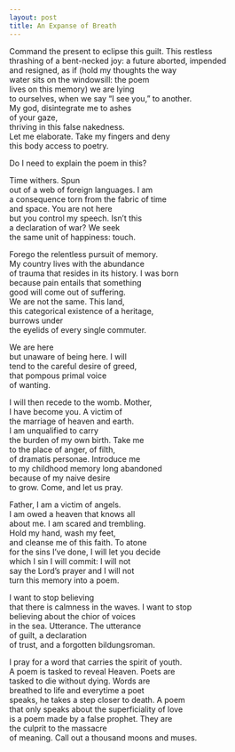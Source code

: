 ```yaml
---
layout: post
title: An Expanse of Breath
---
```

<p>Command the present to eclipse this guilt. This restless<br>
thrashing of a bent-necked joy: a future aborted, impended<br>
and resigned, as if (hold my thoughts the way<br>
water sits on the windowsill: the poem<br>
lives on this memory) we are lying<br>
to ourselves, when we say “I see you,” to another.<br>
My god, disintegrate me to ashes<br>
of your gaze,<br>
thriving in this false nakedness.<br>
Let me elaborate. Take my fingers and deny<br>
this body access to poetry.</p>

<p>Do I need to explain the poem in this?</p>

<p>Time withers. Spun<br>
out of a web of foreign languages. I am<br>
a consequence torn from the fabric of time<br>
and space. You are not here<br>
but you control my speech. Isn’t this<br>
a declaration of war? We seek<br>
the same unit of happiness: touch.</p>

<p>Forego the relentless pursuit of memory.<br>
My country lives with the abundance<br>
of trauma that resides in its history. I was born<br>
because pain entails that something<br>
good will come out of suffering.<br>
We are not the same. This land,<br>
this categorical existence of a heritage,<br>
burrows under<br>
the eyelids of every single commuter.</p>

<p>We are here<br>
but unaware of being here. I will<br>
tend to the careful desire of greed,<br>
that pompous primal voice<br>
of wanting.</p>

<p>I will then recede to the womb. Mother,<br>
I have become you. A victim of<br>
the marriage of heaven and earth.<br>
I am unqualified to carry<br>
the burden of my own birth. Take me<br>
to the place of anger, of filth,<br>
of dramatis personae. Introduce me<br>
to my childhood memory long abandoned<br>
because of my naive desire<br>
to grow. Come, and let us pray.</p>

<p>Father, I am a victim of angels.<br>
I am owed a heaven that knows all<br>
about me. I am scared and trembling.<br>
Hold my hand, wash my feet,<br>
and cleanse me of this faith. To atone<br>
for the sins I’ve done, I will let you decide<br>
which I sin I will commit: I will not<br>
say the Lord’s prayer and I will not<br>
turn this memory into a poem.</p>

<p>I want to stop believing<br>
that there is calmness in the waves. I want to stop<br>
believing about the chior of voices<br>
in the sea. Utterance. The utterance<br>
of guilt, a declaration<br>
of trust, and a forgotten bildungsroman.</p>

<p>I pray for a word that carries the spirit of youth.<br>
A poem is tasked to reveal Heaven. Poets are<br>
tasked to die without dying. Words are<br>
breathed to life and everytime a poet<br>
speaks, he takes a step closer to death.  A poem<br>
that only speaks about the superficiality of love<br>
is a poem made by a false prophet. They are<br>
the culprit to the massacre<br>
of meaning. Call out a thousand moons and muses.</p>